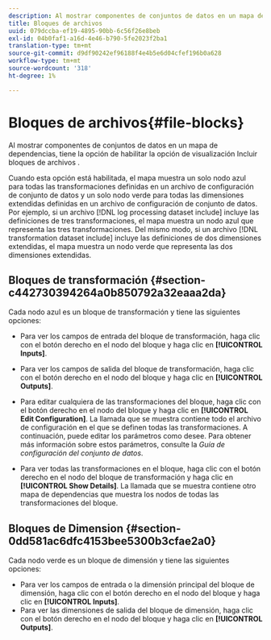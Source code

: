 ```yaml
---
description: Al mostrar componentes de conjuntos de datos en un mapa de dependencias, tiene la opción de habilitar la opción de visualización Incluir bloques de archivos .
title: Bloques de archivos
uuid: 079dccba-ef19-4895-90bb-6c56f26e8beb
exl-id: 04b0faf1-a16d-4e46-b790-5fe2023f2ba1
translation-type: tm+mt
source-git-commit: d9df90242ef96188f4e4b5e6d04cfef196b0a628
workflow-type: tm+mt
source-wordcount: '318'
ht-degree: 1%

---
```


# Bloques de archivos{#file-blocks}

Al mostrar componentes de conjuntos de datos en un mapa de dependencias, tiene la opción de habilitar la opción de visualización Incluir bloques de archivos .

Cuando esta opción está habilitada, el mapa muestra un solo nodo azul para todas las transformaciones definidas en un archivo de configuración de conjunto de datos y un solo nodo verde para todas las dimensiones extendidas definidas en un archivo de configuración de conjunto de datos. Por ejemplo, si un archivo [!DNL log processing dataset include] incluye las definiciones de tres transformaciones, el mapa muestra un nodo azul que representa las tres transformaciones. Del mismo modo, si un archivo [!DNL transformation dataset include] incluye las definiciones de dos dimensiones extendidas, el mapa muestra un nodo verde que representa las dos dimensiones extendidas.

## Bloques de transformación {#section-c442730394264a0b850792a32eaaa2da}

Cada nodo azul es un bloque de transformación y tiene las siguientes opciones:

* Para ver los campos de entrada del bloque de transformación, haga clic con el botón derecho en el nodo del bloque y haga clic en **[!UICONTROL Inputs]**.
* Para ver los campos de salida del bloque de transformación, haga clic con el botón derecho en el nodo del bloque y haga clic en **[!UICONTROL Outputs]**.
* Para editar cualquiera de las transformaciones del bloque, haga clic con el botón derecho en el nodo del bloque y haga clic en **[!UICONTROL Edit Configuration]**. La llamada que se muestra contiene todo el archivo de configuración en el que se definen todas las transformaciones. A continuación, puede editar los parámetros como desee. Para obtener más información sobre estos parámetros, consulte la *Guía de configuración del conjunto de datos*.

* Para ver todas las transformaciones en el bloque, haga clic con el botón derecho en el nodo del bloque de transformación y haga clic en **[!UICONTROL Show Details]**. La llamada que se muestra contiene otro mapa de dependencias que muestra los nodos de todas las transformaciones del bloque.

## Bloques de Dimension {#section-0dd581ac6dfc4153bee5300b3cfae2a0}

Cada nodo verde es un bloque de dimensión y tiene las siguientes opciones:

* Para ver los campos de entrada o la dimensión principal del bloque de dimensión, haga clic con el botón derecho en el nodo del bloque y haga clic en **[!UICONTROL Inputs]**.
* Para ver las dimensiones de salida del bloque de dimensión, haga clic con el botón derecho en el nodo del bloque y haga clic en **[!UICONTROL Outputs]**.
